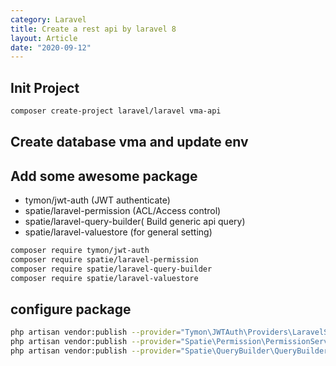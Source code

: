 ```yaml
---
category: Laravel
title: Create a rest api by laravel 8
layout: Article
date: "2020-09-12"
---
```



## Init Project

``` bash
composer create-project laravel/laravel vma-api

```

## Create database vma and update env


## Add some awesome package 

- tymon/jwt-auth (JWT authenticate)
- spatie/laravel-permission (ACL/Access control)
- spatie/laravel-query-builder( Build generic api query)
- spatie/laravel-valuestore (for general setting)

``` bash
composer require tymon/jwt-auth
composer require spatie/laravel-permission
composer require spatie/laravel-query-builder
composer require spatie/laravel-valuestore

```

## configure package

```bash
php artisan vendor:publish --provider="Tymon\JWTAuth\Providers\LaravelServiceProvider"
php artisan vendor:publish --provider="Spatie\Permission\PermissionServiceProvider"
php artisan vendor:publish --provider="Spatie\QueryBuilder\QueryBuilderServiceProvider"


```
